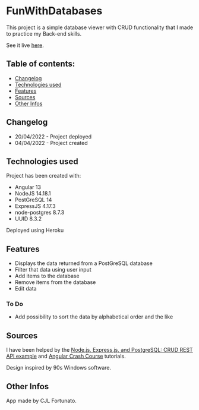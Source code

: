 # FunWithDatabases

This project is a simple database viewer with CRUD functionality that I made to practice my Back-end skills.

See it live [here](https://fun-with-databases.herokuapp.com/).

## Table of contents:

* [Changelog](#changelog)
* [Technologies used](#technologies-used)
* [Features](#features)
* [Sources](#sources)
* [Other Infos](#other-infos)

## Changelog
 
* 20/04/2022 - Project deployed
* 04/04/2022 - Project created

## Technologies used

Project has been created with:
* Angular 13
* NodeJS 14.18.1
* PostGreSQL 14
* ExpressJS 4.17.3
* node-postgres 8.7.3
* UUID 8.3.2

Deployed using Heroku

## Features

* Displays the data returned from a PostGreSQL database
* Filter that data using user input
* Add items to the database
* Remove items from the database
* Edit data

### To Do

* Add possibility to sort the data by alphabetical order and the like

## Sources

I have been helped by the [Node.js, Express.js, and PostgreSQL: CRUD REST API example](https://blog.logrocket.com/nodejs-expressjs-postgresql-crud-rest-api-example/) and [Angular Crash Course](https://www.youtube.com/watch?v=3dHNOWTI7H8) tutorials.

Design inspired by 90s Windows software.
 
## Other Infos

App made by CJL Fortunato.


